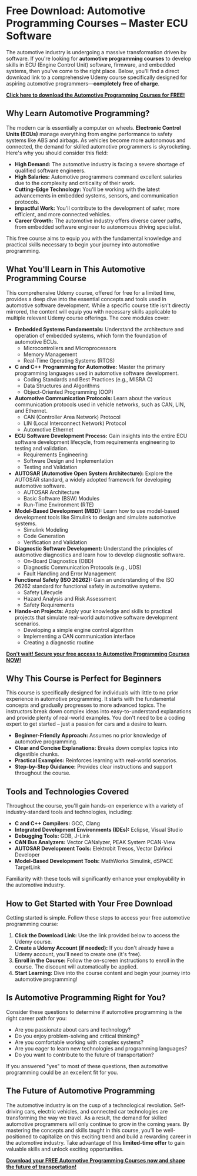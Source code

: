 # Free Download: Automotive Programming Courses – Master ECU Software

The automotive industry is undergoing a massive transformation driven by software. If you're looking for **automotive programming courses** to develop skills in ECU (Engine Control Unit) software, firmware, and embedded systems, then you've come to the right place. Below, you'll find a direct download link to a comprehensive Udemy course specifically designed for aspiring automotive programmers—**completely free of charge**.

[**Click here to download the Automotive Programming Courses for FREE!**](https://udemywork.com/automotive-programming-courses)

## Why Learn Automotive Programming?

The modern car is essentially a computer on wheels.  **Electronic Control Units (ECUs)** manage everything from engine performance to safety systems like ABS and airbags. As vehicles become more autonomous and connected, the demand for skilled automotive programmers is skyrocketing. Here's why you should consider this field:

*   **High Demand:** The automotive industry is facing a severe shortage of qualified software engineers.
*   **High Salaries:** Automotive programmers command excellent salaries due to the complexity and criticality of their work.
*   **Cutting-Edge Technology:** You'll be working with the latest advancements in embedded systems, sensors, and communication protocols.
*   **Impactful Work:** You'll contribute to the development of safer, more efficient, and more connected vehicles.
*   **Career Growth:** The automotive industry offers diverse career paths, from embedded software engineer to autonomous driving specialist.

This free course aims to equip you with the fundamental knowledge and practical skills necessary to begin your journey into automotive programming.

## What You'll Learn in This Automotive Programming Course

This comprehensive Udemy course, offered for free for a limited time, provides a deep dive into the essential concepts and tools used in automotive software development.  While a specific course title isn't directly mirrored, the content will equip you with necessary skills applicable to multiple relevant Udemy course offerings. The core modules cover:

*   **Embedded Systems Fundamentals:** Understand the architecture and operation of embedded systems, which form the foundation of automotive ECUs.
    *   Microcontrollers and Microprocessors
    *   Memory Management
    *   Real-Time Operating Systems (RTOS)
*   **C and C++ Programming for Automotive:** Master the primary programming languages used in automotive software development.
    *   Coding Standards and Best Practices (e.g., MISRA C)
    *   Data Structures and Algorithms
    *   Object-Oriented Programming (OOP)
*   **Automotive Communication Protocols:** Learn about the various communication protocols used in vehicle networks, such as CAN, LIN, and Ethernet.
    *   CAN (Controller Area Network) Protocol
    *   LIN (Local Interconnect Network) Protocol
    *   Automotive Ethernet
*   **ECU Software Development Process:** Gain insights into the entire ECU software development lifecycle, from requirements engineering to testing and validation.
    *   Requirements Engineering
    *   Software Design and Implementation
    *   Testing and Validation
*   **AUTOSAR (Automotive Open System Architecture):** Explore the AUTOSAR standard, a widely adopted framework for developing automotive software.
    *   AUTOSAR Architecture
    *   Basic Software (BSW) Modules
    *   Run-Time Environment (RTE)
*   **Model-Based Development (MBD):** Learn how to use model-based development tools like Simulink to design and simulate automotive systems.
    *   Simulink Modeling
    *   Code Generation
    *   Verification and Validation
*   **Diagnostic Software Development:** Understand the principles of automotive diagnostics and learn how to develop diagnostic software.
    *   On-Board Diagnostics (OBD)
    *   Diagnostic Communication Protocols (e.g., UDS)
    *   Fault Handling and Error Management
*   **Functional Safety (ISO 26262):** Gain an understanding of the ISO 26262 standard for functional safety in automotive systems.
    *   Safety Lifecycle
    *   Hazard Analysis and Risk Assessment
    *   Safety Requirements
*   **Hands-on Projects:** Apply your knowledge and skills to practical projects that simulate real-world automotive software development scenarios.
    *   Developing a simple engine control algorithm
    *   Implementing a CAN communication interface
    *   Creating a diagnostic routine

[**Don't wait! Secure your free access to Automotive Programming Courses NOW!**](https://udemywork.com/automotive-programming-courses)

## Why This Course is Perfect for Beginners

This course is specifically designed for individuals with little to no prior experience in automotive programming.  It starts with the fundamental concepts and gradually progresses to more advanced topics. The instructors break down complex ideas into easy-to-understand explanations and provide plenty of real-world examples. You don't need to be a coding expert to get started – just a passion for cars and a desire to learn.

*   **Beginner-Friendly Approach:** Assumes no prior knowledge of automotive programming.
*   **Clear and Concise Explanations:** Breaks down complex topics into digestible chunks.
*   **Practical Examples:** Reinforces learning with real-world scenarios.
*   **Step-by-Step Guidance:** Provides clear instructions and support throughout the course.

## Tools and Technologies Covered

Throughout the course, you'll gain hands-on experience with a variety of industry-standard tools and technologies, including:

*   **C and C++ Compilers:** GCC, Clang
*   **Integrated Development Environments (IDEs):** Eclipse, Visual Studio
*   **Debugging Tools:** GDB, J-Link
*   **CAN Bus Analyzers:** Vector CANalyzer, PEAK System PCAN-View
*   **AUTOSAR Development Tools:** Elektrobit Tresos, Vector DaVinci Developer
*   **Model-Based Development Tools:** MathWorks Simulink, dSPACE TargetLink

Familiarity with these tools will significantly enhance your employability in the automotive industry.

## How to Get Started with Your Free Download

Getting started is simple. Follow these steps to access your free automotive programming course:

1.  **Click the Download Link:** Use the link provided below to access the Udemy course.
2.  **Create a Udemy Account (if needed):** If you don't already have a Udemy account, you'll need to create one (it's free).
3.  **Enroll in the Course:** Follow the on-screen instructions to enroll in the course. The discount will automatically be applied.
4.  **Start Learning:** Dive into the course content and begin your journey into automotive programming!

## Is Automotive Programming Right for You?

Consider these questions to determine if automotive programming is the right career path for you:

*   Are you passionate about cars and technology?
*   Do you enjoy problem-solving and critical thinking?
*   Are you comfortable working with complex systems?
*   Are you eager to learn new technologies and programming languages?
*   Do you want to contribute to the future of transportation?

If you answered "yes" to most of these questions, then automotive programming could be an excellent fit for you.

## The Future of Automotive Programming

The automotive industry is on the cusp of a technological revolution.  Self-driving cars, electric vehicles, and connected car technologies are transforming the way we travel. As a result, the demand for skilled automotive programmers will only continue to grow in the coming years. By mastering the concepts and skills taught in this course, you'll be well-positioned to capitalize on this exciting trend and build a rewarding career in the automotive industry. Take advantage of this **limited-time offer** to gain valuable skills and unlock exciting opportunities.

[**Download your FREE Automotive Programming Courses now and shape the future of transportation!**](https://udemywork.com/automotive-programming-courses)
